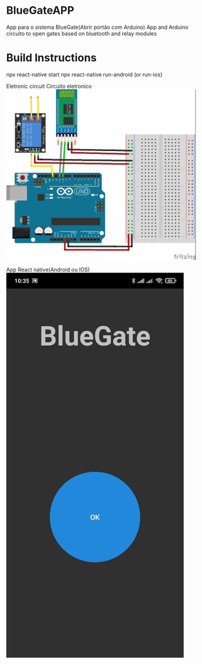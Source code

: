 # BlueGateAPP
App para o sistema BlueGate(Abrir portão com Arduino)
App and Arduino circuito to open gates based on bluetooth and relay modules

# Build Instructions
npx react-native start
npx react-native run-android (or run-ios) 

Eletronic circuit
Circuito eletronico
![alt text](https://raw.githubusercontent.com/amurbanos/BlueGateAPP/main/BLueGateArduino_bb.jpg)

App React native(Android ou IOS)
![alt text](https://raw.githubusercontent.com/amurbanos/BlueGateAPP/main/AppPrint.jpeg)
